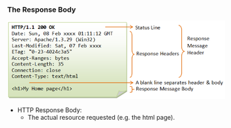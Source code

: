### The Response Body

![response overview](images/responseSnippet.png)

- HTTP Response Body:
    - The actual resource requested (e.g. the html page).
